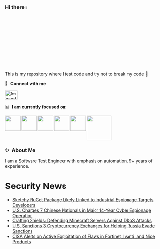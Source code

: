### Hi there <a href="https://www.gautamkrishnar.com/"><img src="https://media.giphy.com/media/hvRJCLFzcasrR4ia7z/giphy.gif" width="5%"></a>
This is my repository where I test code and try not to break my code :rofl:

🔗 &nbsp;**Connect with me**
<p align="left">
<a href="https://linkedin.com/in/fernandorlcruz" target="blank"><img align="center" src="https://raw.githubusercontent.com/rahuldkjain/github-profile-readme-generator/master/src/images/icons/Social/linked-in-alt.svg" alt="fernando cruz" height="30" width="40" /></a>
  
📊 &nbsp;**I am currently focused on:**

<img align="left" width='50' height='50' src="https://cdn.jsdelivr.net/gh/devicons/devicon/icons/python/python-original-wordmark.svg" />
<img align="left" width='50' height='50' src="https://cdn.jsdelivr.net/gh/devicons/devicon/icons/csharp/csharp-original.svg" />
<img align="left" width='50' height='50' src="https://cdn.jsdelivr.net/gh/devicons/devicon/icons/jenkins/jenkins-original.svg" />
<img align="left" width='50' height='50' src="https://specflow.org/wp-content/uploads/2021/05/SpecFlow-Icon.png" />
<img align="left" width='50' height='50' src="https://www.svgrepo.com/show/306098/githubactions.svg" />
<img width='80' height='80' src="https://cdn2.vectorstock.com/i/1000x1000/64/81/security-testing-concept-icon-safety-audit-key-vector-29166481.jpg" />
          
          
  
### ✨&nbsp; About Me

I am a Software Test Engineer with emphasis on automation. 9+ years of experience.

# Security News
<!-- BLOG-POST-LIST:START -->
- [Sketchy NuGet Package Likely Linked to Industrial Espionage Targets Developers](https://thehackernews.com/2024/03/malicious-nuget-package-linked-to.html)
- [U.S. Charges 7 Chinese Nationals in Major 14-Year Cyber Espionage Operation](https://thehackernews.com/2024/03/us-charges-7-chinese-nationals-in-major.html)
- [Crafting Shields: Defending Minecraft Servers Against DDoS Attacks](https://thehackernews.com/2024/03/crafting-shields-defending-minecraft.html)
- [U.S. Sanctions 3 Cryptocurrency Exchanges for Helping Russia Evade Sanctions](https://thehackernews.com/2024/03/us-sanctions-3-cryptocurrency-exchanges.html)
- [CISA Alerts on Active Exploitation of Flaws in Fortinet, Ivanti, and Nice Products](https://thehackernews.com/2024/03/cisa-alerts-on-active-exploitation-of.html)
<!-- BLOG-POST-LIST:END -->

